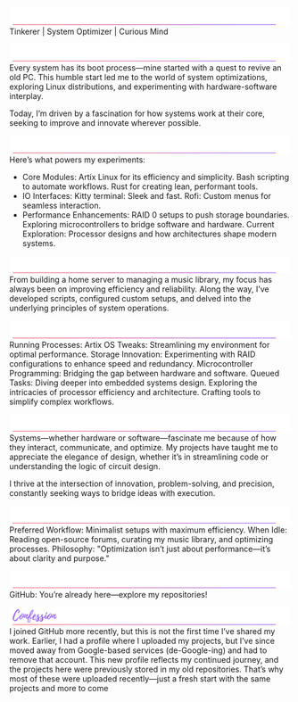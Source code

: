 ![Divider](https://github.com/elysiumayo/elysiumayo/blob/main/1.gif)
Tinkerer | System Optimizer | Curious Mind

![Divider](https://github.com/elysiumayo/elysiumayo/blob/main/2.gif)
Every system has its boot process—mine started with a quest to revive an old PC. This humble start led me to the world of system optimizations, exploring Linux distributions, and experimenting with hardware-software interplay.

Today, I’m driven by a fascination for how systems work at their core, seeking to improve and innovate wherever possible.

![Divider](https://github.com/elysiumayo/elysiumayo/blob/main/3.gif)
Here’s what powers my experiments:

- Core Modules:
Artix Linux for its efficiency and simplicity.
Bash scripting to automate workflows.
Rust for creating lean, performant tools.
- IO Interfaces:
Kitty terminal: Sleek and fast.
Rofi: Custom menus for seamless interaction.
- Performance Enhancements:
RAID 0 setups to push storage boundaries.
Exploring microcontrollers to bridge software and hardware.
Current Exploration: Processor designs and how architectures shape modern systems.

![Divider](https://github.com/elysiumayo/elysiumayo/blob/main/4.gif)
From building a home server to managing a music library, my focus has always been on improving efficiency and reliability. Along the way, I’ve developed scripts, configured custom setups, and delved into the underlying principles of system operations.

![Divider](https://github.com/elysiumayo/elysiumayo/blob/main/5.gif)
Running Processes:
Artix OS Tweaks: Streamlining my environment for optimal performance.
Storage Innovation: Experimenting with RAID configurations to enhance speed and redundancy.
Microcontroller Programming: Bridging the gap between hardware and software.
Queued Tasks:
Diving deeper into embedded systems design.
Exploring the intricacies of processor efficiency and architecture.
Crafting tools to simplify complex workflows.

![Divider](https://github.com/elysiumayo/elysiumayo/blob/main/6.gif)
Systems—whether hardware or software—fascinate me because of how they interact, communicate, and optimize. My projects have taught me to appreciate the elegance of design, whether it’s in streamlining code or understanding the logic of circuit design.

I thrive at the intersection of innovation, problem-solving, and precision, constantly seeking ways to bridge ideas with execution.


![Divider](https://github.com/elysiumayo/elysiumayo/blob/main/7.gif)
Preferred Workflow: Minimalist setups with maximum efficiency.
When Idle: Reading open-source forums, curating my music library, and optimizing processes.
Philosophy: "Optimization isn’t just about performance—it’s about clarity and purpose."

![Divider](https://github.com/elysiumayo/elysiumayo/blob/main/8.gif)
GitHub: You’re already here—explore my repositories!

![Divider](https://github.com/elysiumayo/elysiumayo/blob/main/9.png)
I joined GitHub more recently, but this is not the first time I’ve shared my work. Earlier, I had a profile where I uploaded my projects, but I’ve since moved away from Google-based services (de-Google-ing) and had to remove that account. This new profile reflects my continued journey, and the projects here were previously stored in my old repositories. That’s why most of these were uploaded recently—just a fresh start with the same projects and more to come
